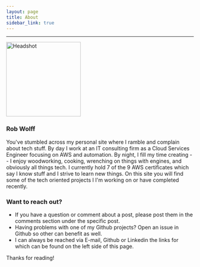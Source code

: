 ```yaml
---
layout: page
title: About
sidebar_link: true
---
```


___

<img src="https://avatars2.githubusercontent.com/u/14654409" alt="Headshot" height="200" width="200">

### Rob Wolff

You've stumbled across my personal site where I ramble and complain about tech stuff. By day I work at an IT consulting firm as a Cloud Services Engineer focusing on AWS and automation. By night, I fill my time creating -- I enjoy woodworking, cooking, wrenching on things with engines, and obviously all things tech. I currently hold 7 of the 9 AWS certificates which say I know stuff and I strive to learn new things. On this site you will find some of the tech oriented projects I I'm working on or have completed recently.

### Want to reach out?

* If you have a question or comment about a post, please post them in the comments section under the specific post.
* Having problems with one of my Github projects? Open an issue in Github so other can benefit as well.
* I can always be reached via E-mail, Github or Linkedin the links for which can be found on the left side of this page.

Thanks for reading!

